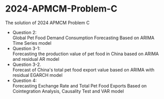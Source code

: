 # 2024-APMCM-Problem-C
The solution of 2024 APMCM Problem C  
- Question 2:  
  Global Pet Food Demand Consumption Forecasting Based on ARIMA Time Series model
- Question 3-1:  
  Forecasting the production value of pet food in China based on ARIMA and residual AR model
- Question 3-2.  
  Forecast of China's total pet food export value based on ARIMA with residual EGARCH model
- Question 4:  
  Forecasting Exchange Rate and Total Pet Food Exports Based on Cointegration Analysis, Causality Test and VAR model
